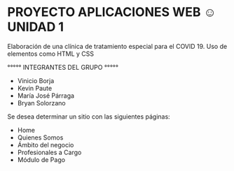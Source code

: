 # PROYECTO APLICACIONES WEB ☺ UNIDAD 1
Elaboración de una clínica de tratamiento especial para el COVID 19.
Uso de elementos como HTML y CSS

°°°°° INTEGRANTES DEL GRUPO °°°°° 
- Vinicio Borja
- Kevin Paute
- María José Párraga
- Bryan Solorzano 

Se desea determinar un sitio con las siguientes páginas:
* Home
* Quienes Somos
* Ámbito del negocio
* Profesionales a Cargo
* Módulo de Pago
